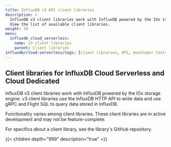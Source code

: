 ```yaml
---
title: InfluxDB v3 API client libraries
description: >
  InfluxDB v3 client libraries work with InfluxDB powered by the IOx storage engine, including InfluxDB Cloud Serverless and Cloud Dedicated.
  View the list of available client libraries.
weight: 30
menu:
  influxdb_cloud_serverless:
    name: v3 client libraries
    parent: Client libraries
influxdb/cloud-serverless/tags: [client libraries, API, developer tools]
---
```


## Client libraries for InfluxDB Cloud Serverless and Cloud Dedicated

InfluxDB v3 client libraries work with InfluxDB powered by the IOx storage engine.
v3 client libraries use the InfluxDB HTTP API to write data and use gRPC and Flight SQL to query data stored in InfluxDB.

Functionality varies among client libraries.
These client libraries are in active development and may not be feature-complete.

For specifics about a client library, see the library's GitHub repository.

{{< children depth="999" description="true" >}}
